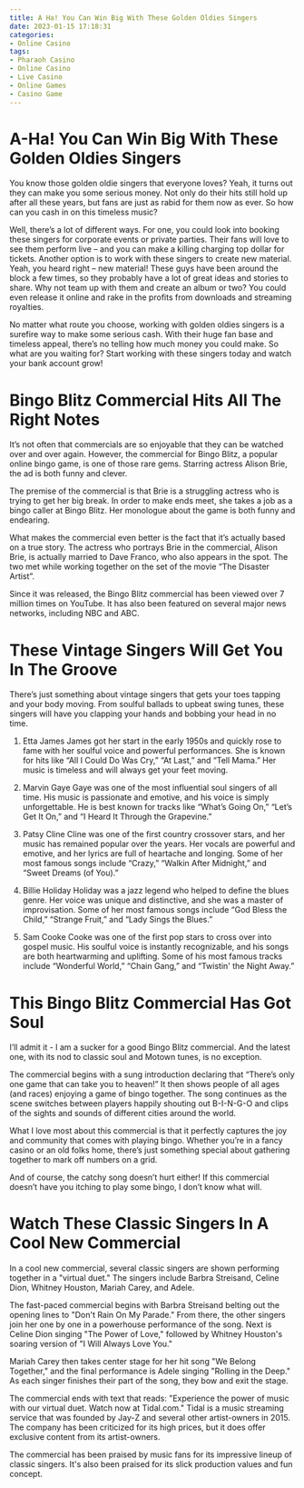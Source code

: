 ```yaml
---
title: A Ha! You Can Win Big With These Golden Oldies Singers
date: 2023-01-15 17:18:31
categories:
- Online Casino
tags:
- Pharaoh Casino
- Online Casino
- Live Casino
- Online Games
- Casino Game
---
```



#  A-Ha! You Can Win Big With These Golden Oldies Singers

You know those golden oldie singers that everyone loves? Yeah, it turns out they can make you some serious money. Not only do their hits still hold up after all these years, but fans are just as rabid for them now as ever. So how can you cash in on this timeless music?

Well, there’s a lot of different ways. For one, you could look into booking these singers for corporate events or private parties. Their fans will love to see them perform live – and you can make a killing charging top dollar for tickets. Another option is to work with these singers to create new material. Yeah, you heard right – new material! These guys have been around the block a few times, so they probably have a lot of great ideas and stories to share. Why not team up with them and create an album or two? You could even release it online and rake in the profits from downloads and streaming royalties.

No matter what route you choose, working with golden oldies singers is a surefire way to make some serious cash. With their huge fan base and timeless appeal, there’s no telling how much money you could make. So what are you waiting for? Start working with these singers today and watch your bank account grow!

#  Bingo Blitz Commercial Hits All The Right Notes 

It’s not often that commercials are so enjoyable that they can be watched over and over again. However, the commercial for Bingo Blitz, a popular online bingo game, is one of those rare gems. Starring actress Alison Brie, the ad is both funny and clever.

The premise of the commercial is that Brie is a struggling actress who is trying to get her big break. In order to make ends meet, she takes a job as a bingo caller at Bingo Blitz. Her monologue about the game is both funny and endearing.

What makes the commercial even better is the fact that it’s actually based on a true story. The actress who portrays Brie in the commercial, Alison Brie, is actually married to Dave Franco, who also appears in the spot. The two met while working together on the set of the movie “The Disaster Artist”.

Since it was released, the Bingo Blitz commercial has been viewed over 7 million times on YouTube. It has also been featured on several major news networks, including NBC and ABC.

#  These Vintage Singers Will Get You In The Groove 

There’s just something about vintage singers that gets your toes tapping and your body moving. From soulful ballads to upbeat swing tunes, these singers will have you clapping your hands and bobbing your head in no time.

1. Etta James
James got her start in the early 1950s and quickly rose to fame with her soulful voice and powerful performances. She is known for hits like “All I Could Do Was Cry,” “At Last,” and “Tell Mama.” Her music is timeless and will always get your feet moving.

2. Marvin Gaye
Gaye was one of the most influential soul singers of all time. His music is passionate and emotive, and his voice is simply unforgettable. He is best known for tracks like “What’s Going On,” “Let’s Get It On,” and “I Heard It Through the Grapevine.”

3. Patsy Cline
Cline was one of the first country crossover stars, and her music has remained popular over the years. Her vocals are powerful and emotive, and her lyrics are full of heartache and longing. Some of her most famous songs include “Crazy,” “Walkin After Midnight,” and “Sweet Dreams (of You).”

4. Billie Holiday
Holiday was a jazz legend who helped to define the blues genre. Her voice was unique and distinctive, and she was a master of improvisation. Some of her most famous songs include “God Bless the Child,” “Strange Fruit,” and “Lady Sings the Blues.”

5. Sam Cooke
Cooke was one of the first pop stars to cross over into gospel music. His soulful voice is instantly recognizable, and his songs are both heartwarming and uplifting. Some of his most famous tracks include “Wonderful World,” “Chain Gang,” and “Twistin' the Night Away.”

#  This Bingo Blitz Commercial Has Got Soul 

I’ll admit it - I am a sucker for a good Bingo Blitz commercial. And the latest one, with its nod to classic soul and Motown tunes, is no exception. 

The commercial begins with a sung introduction declaring that “There’s only one game that can take you to heaven!” It then shows people of all ages (and races) enjoying a game of bingo together. The song continues as the scene switches between players happily shouting out B-I-N-G-O and clips of the sights and sounds of different cities around the world. 

What I love most about this commercial is that it perfectly captures the joy and community that comes with playing bingo. Whether you’re in a fancy casino or an old folks home, there’s just something special about gathering together to mark off numbers on a grid. 

And of course, the catchy song doesn’t hurt either! If this commercial doesn’t have you itching to play some bingo, I don’t know what will.

#  Watch These Classic Singers In A Cool New Commercial

In a cool new commercial, several classic singers are shown performing together in a "virtual duet." The singers include Barbra Streisand, Celine Dion, Whitney Houston, Mariah Carey, and Adele.

The fast-paced commercial begins with Barbra Streisand belting out the opening lines to "Don't Rain On My Parade." From there, the other singers join her one by one in a powerhouse performance of the song. Next is Celine Dion singing "The Power of Love," followed by Whitney Houston's soaring version of "I Will Always Love You."

Mariah Carey then takes center stage for her hit song "We Belong Together," and the final performance is Adele singing "Rolling in the Deep." As each singer finishes their part of the song, they bow and exit the stage.

The commercial ends with text that reads: "Experience the power of music with our virtual duet. Watch now at Tidal.com." Tidal is a music streaming service that was founded by Jay-Z and several other artist-owners in 2015. The company has been criticized for its high prices, but it does offer exclusive content from its artist-owners.

The commercial has been praised by music fans for its impressive lineup of classic singers. It's also been praised for its slick production values and fun concept.